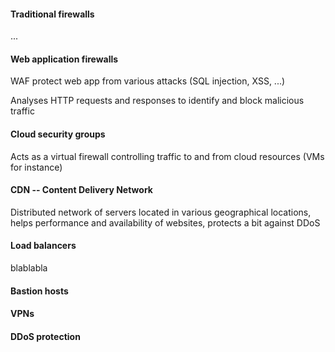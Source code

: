 #### Traditional firewalls
...
#### Web application firewalls
WAF protect web app from various attacks (SQL injection, XSS, ...)

Analyses HTTP requests and responses to identify and block malicious traffic
#### Cloud security groups
Acts as a virtual firewall controlling traffic to and from cloud resources (VMs for instance)
#### CDN -- Content Delivery Network
Distributed network of servers located in various geographical locations, helps performance and availability of websites, protects a bit against DDoS
#### Load balancers
blablabla
#### Bastion hosts
#### VPNs
#### DDoS protection